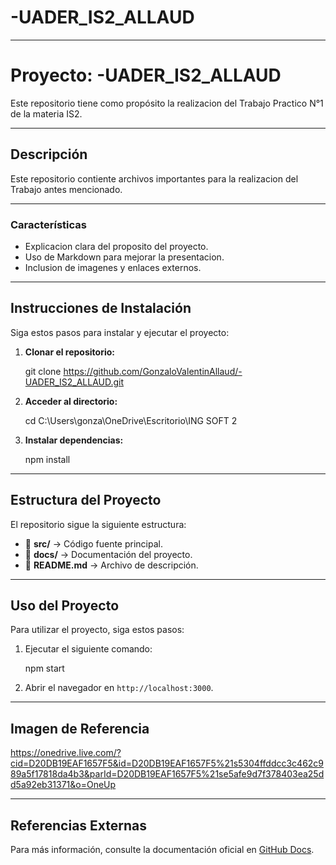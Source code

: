 # -UADER_IS2_ALLAUD
---
# Proyecto: -UADER_IS2_ALLAUD  
Este repositorio tiene como propósito la realizacion del Trabajo Practico N°1 de la materia IS2.  

---

## Descripción  
Este repositorio contiente archivos importantes para la realizacion del Trabajo antes mencionado.

---

### Características  
- Explicacion clara del proposito del proyecto.  
- Uso de Markdown para mejorar la presentacion.  
- Inclusion de imagenes y enlaces externos.

---

## Instrucciones de Instalación
Siga estos pasos para instalar y ejecutar el proyecto:

1. **Clonar el repositorio:**

   git clone https://github.com/GonzaloValentinAllaud/-UADER_IS2_ALLAUD.git

2. **Acceder al directorio:**

   cd C:\Users\gonza\OneDrive\Escritorio\ING SOFT 2

3. **Instalar dependencias:**

   npm install


---

## Estructura del Proyecto
El repositorio sigue la siguiente estructura:

- 📂 **src/** → Código fuente principal.
- 📂 **docs/** → Documentación del proyecto.
- 📄 **README.md** → Archivo de descripción.

---

## Uso del Proyecto
Para utilizar el proyecto, siga estos pasos:

1. Ejecutar el siguiente comando:

   npm start

2. Abrir el navegador en `http://localhost:3000`.

---

## Imagen de Referencia
https://onedrive.live.com/?cid=D20DB19EAF1657F5&id=D20DB19EAF1657F5%21s5304ffddcc3c462c989a5f17818da4b3&parId=D20DB19EAF1657F5%21se5afe9d7f378403ea25dd5a92eb31371&o=OneUp

---

## Referencias Externas
Para más información, consulte la documentación oficial en [GitHub Docs](https://docs.github.com).
